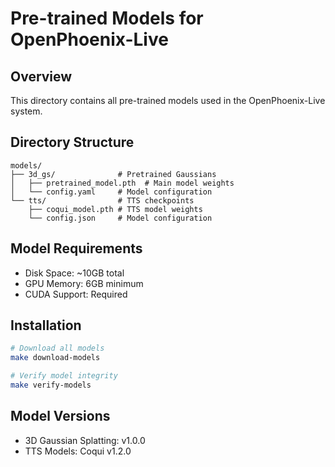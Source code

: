 # Pre-trained Models for OpenPhoenix-Live

## Overview
This directory contains all pre-trained models used in the OpenPhoenix-Live system.

## Directory Structure
```plaintext
models/
├── 3d_gs/              # Pretrained Gaussians
│   ├── pretrained_model.pth  # Main model weights
│   └── config.yaml     # Model configuration
└── tts/                # TTS checkpoints
    ├── coqui_model.pth # TTS model weights
    └── config.json     # Model configuration
```

## Model Requirements
- Disk Space: ~10GB total
- GPU Memory: 6GB minimum
- CUDA Support: Required

## Installation
```bash
# Download all models
make download-models

# Verify model integrity
make verify-models
```

## Model Versions
- 3D Gaussian Splatting: v1.0.0
- TTS Models: Coqui v1.2.0
